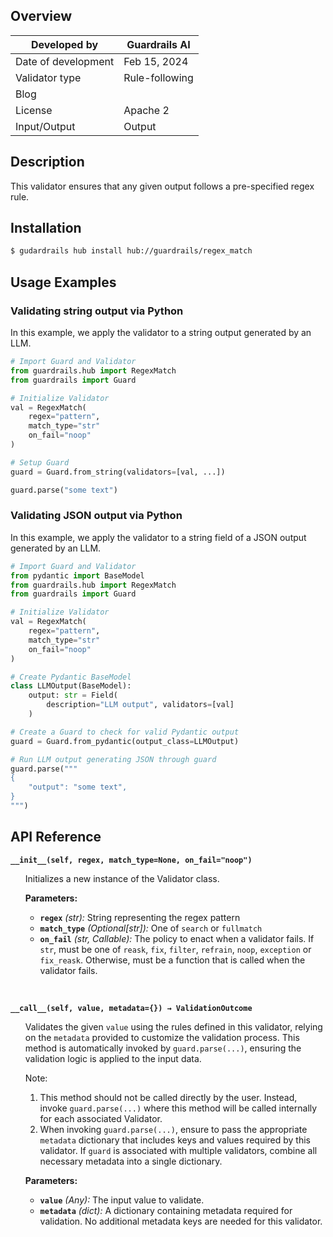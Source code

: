 ## Overview

| Developed by | Guardrails AI |
| --- | --- |
| Date of development | Feb 15, 2024 |
| Validator type | Rule-following |
| Blog |  |
| License | Apache 2 |
| Input/Output | Output |

## Description

This validator ensures that any given output follows a pre-specified regex rule.

## Installation

```bash
$ gudardrails hub install hub://guardrails/regex_match
```

## Usage Examples

### Validating string output via Python

In this example, we apply the validator to a string output generated by an LLM.

```python
# Import Guard and Validator
from guardrails.hub import RegexMatch
from guardrails import Guard

# Initialize Validator
val = RegexMatch(
    regex="pattern",
    match_type="str"
    on_fail="noop"
)

# Setup Guard
guard = Guard.from_string(validators=[val, ...])

guard.parse("some text")
```

### Validating JSON output via Python

In this example, we apply the validator to a string field of a JSON output generated by an LLM.

```python
# Import Guard and Validator
from pydantic import BaseModel
from guardrails.hub import RegexMatch
from guardrails import Guard

# Initialize Validator
val = RegexMatch(
    regex="pattern",
    match_type="str"
    on_fail="noop"
)

# Create Pydantic BaseModel
class LLMOutput(BaseModel):
    output: str = Field(
        description="LLM output", validators=[val]
    )

# Create a Guard to check for valid Pydantic output
guard = Guard.from_pydantic(output_class=LLMOutput)

# Run LLM output generating JSON through guard
guard.parse("""
{
    "output": "some text",
}
""")
```

## API Reference

**`__init__(self, regex, match_type=None, on_fail="noop")`**
<ul>

Initializes a new instance of the Validator class.

**Parameters:**

- **`regex`** _(str):_ String representing the regex pattern
- **`match_type`** _(Optional[str]):_ One of `search` or `fullmatch`
- **`on_fail`** *(str, Callable):* The policy to enact when a validator fails. If `str`, must be one of `reask`, `fix`, `filter`, `refrain`, `noop`, `exception` or `fix_reask`. Otherwise, must be a function that is called when the validator fails.

</ul>

<br>

**`__call__(self, value, metadata={}) → ValidationOutcome`**

<ul>

Validates the given `value` using the rules defined in this validator, relying on the `metadata` provided to customize the validation process. This method is automatically invoked by `guard.parse(...)`, ensuring the validation logic is applied to the input data.

Note:

1. This method should not be called directly by the user. Instead, invoke `guard.parse(...)` where this method will be called internally for each associated Validator.
2. When invoking `guard.parse(...)`, ensure to pass the appropriate `metadata` dictionary that includes keys and values required by this validator. If `guard` is associated with multiple validators, combine all necessary metadata into a single dictionary.

**Parameters:**

- **`value`** *(Any):* The input value to validate.
- **`metadata`** *(dict):* A dictionary containing metadata required for validation. No additional metadata keys are needed for this validator.

</ul>
